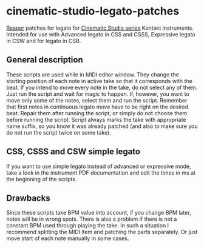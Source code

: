# cinematic-studio-legato-patches
[Reaper](https://www.reaper.fm/) patches for legato for [Cinematic Studio series](https://cinematicstudioseries.com/) Kontakt instruments.
Intended for use with Advanced legato in CSS and CSSS, Expressive legato in CSW and for legato in CSB.

## General description
These scripts are used while in MIDI editor window. They change the starting position of each note in active take so that it corresponds with the beat.
If you intend to move every note in the take, do not select any of them. Just run the script and wait for magic to happen. If, however, you want to move only some of the notes, select them and run the script.
Remember that first notes in continuous legato move have to be right on the desired beat. Repair them after running the script, or simply do not choose them before running the script.
Script always marks the take with appropriate name suffix, so you know it was already patched (and also to make sure you do not run the script twice on some take).

## CSS, CSSS and CSW simple legato
If you want to use simple legato instead of advanced or expressive mode, take a look in the instrument PDF documentation and edit the times in ms at the beginning of the scripts.

## Drawbacks
Since these scripts take BPM value into account, if you change BPM later, notes will be in wrong spots. There is also a problem if there is not a constant BPM used through playing the take. In such a situation I recommend splitting the MIDI item and patching the parts separately. Or just move start of each note manually in some cases.
